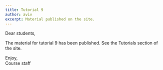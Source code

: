 ```yaml
---
title: Tutorial 9
author: aviv
excerpt: Material published on the site.
---
```


Dear students,

The material for tutorial 9 has been published.
See the Tutorials section of the site.

Enjoy,<br>
Course staff


